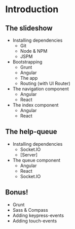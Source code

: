 # Introduction

## The slideshow

* Installing dependencies
    * Git
    * Node & NPM
    * JSPM
* Bootstrapping
    * Grunt
    * Angular
    * The app
    * Routing (with UI Router)
* The navigation component
    * Angular
    * React
* The index component
    * Angular
    * React

## The help-queue

* Installing dependencies
    * Socket.IO
    * [Server]
* The queue component
    * Angular
    * React
    * Socket.IO

## Bonus!

* Grunt
* Sass & Compass
* Adding keypress-events
* Adding touch-events